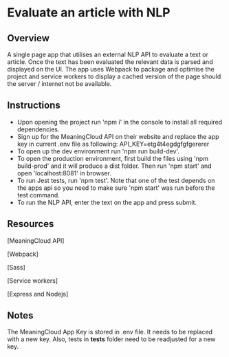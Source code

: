 # Evaluate an article with NLP

## Overview

A single page app that utilises an external NLP API to evaluate a text or article. Once the text has been evaluated the relevant data is parsed and displayed on the UI. The app uses Webpack to package and optimise the project and service workers to display a 
cached version of the page should the server / internet not be available.

## Instructions

* Upon opening the project run 'npm i' in the console to install all required dependencies.
* Sign up for the MeaningCloud API on their website and replace the app key in current .env file as following: API_KEY=etg4t4egdgfgfgererer
* To open up the dev environment run 'npm run build-dev'.
* To open the production environment, first build the files using 'npm build-prod' and it will produce a dist folder. Then run 'npm start' and open 'localhost:8081' in browser.
* To run Jest tests, run 'npm test'. Note that one of the test depends on the apps api so you need to make sure 'npm start' was run before the test command.
* To run the NLP API, enter the text on the app and press submit.

## Resources

[MeaningCloud API]

[Webpack]

[Sass]

[Service workers]

[Express and Nodejs]

## Notes
The MeaningCloud App Key is stored in .env file. It needs to be replaced with a new key. Also, tests in __tests__ folder need to be readjusted for a new key.
